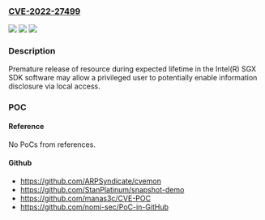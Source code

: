 ### [CVE-2022-27499](https://cve.mitre.org/cgi-bin/cvename.cgi?name=CVE-2022-27499)
![](https://img.shields.io/static/v1?label=Product&message=Intel(R)%20SGX%20SDK%20software&color=blue)
![](https://img.shields.io/static/v1?label=Version&message=%3D%20See%20references%20&color=brighgreen)
![](https://img.shields.io/static/v1?label=Vulnerability&message=information%20disclosure&color=brighgreen)

### Description

Premature release of resource during expected lifetime in the Intel(R) SGX SDK software may allow a privileged user to potentially enable information disclosure via local access.

### POC

#### Reference
No PoCs from references.

#### Github
- https://github.com/ARPSyndicate/cvemon
- https://github.com/StanPlatinum/snapshot-demo
- https://github.com/manas3c/CVE-POC
- https://github.com/nomi-sec/PoC-in-GitHub

